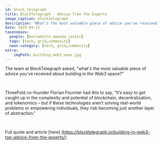 ```yaml
---
id: block_telegraph
title: BlockTelegraph - Advice from the Experts
image_caption: blocktelegraph
description: "What's the most valuable piece of advice you've received about building in the Web3 space?"
date: 2025-04-15
taxonomies:
  people: [bernadette_amanda_caster]
  tags: [tech, grid,community]
  news-category: [tech, grid,community]
extra:
    imgPath: building_web3_news.jpg
---
```


The team at BlockTelegraph asked, "what's the most valuable piece of advice you've received about building in the Web3 space?"

<br/>

ThreeFold co-founder Florian Fournier had this to say, "It’s easy to get caught up in the complexity and potential of blockchain, decentralization, and tokenomics – but if these technologies aren’t solving real-world problems or empowering individuals, they risk becoming just another layer of abstraction."

<br/>

Full quote and article [here] (https://blocktelegraph.io/building-in-web3-top-advice-from-the-experts/).